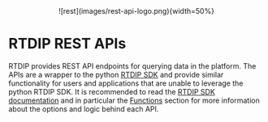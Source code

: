 <center> ![rest](images/rest-api-logo.png){width=50%} </center>

# RTDIP REST APIs

RTDIP provides REST API endpoints for querying data in the platform. The APIs are a wrapper to the python [RTDIP SDK](../sdk/overview.md) and provide similar functionality for users and applications that are unable to leverage the python RTDIP SDK. It is recommended to read the [RTDIP SDK documentation](../sdk/overview.md) and in particular the [Functions](../sdk/code-reference/query/functions/time_series/resample.md) section for more information about the options and logic behind each API.
